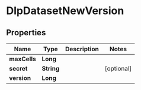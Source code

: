 

# DlpDatasetNewVersion


## Properties

| Name | Type | Description | Notes |
|------------ | ------------- | ------------- | -------------|
|**maxCells** | **Long** |  |  |
|**secret** | **String** |  |  [optional] |
|**version** | **Long** |  |  |



